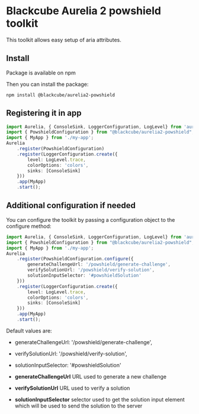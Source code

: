 # Blackcube Aurelia 2 powshield toolkit

This toolkit allows easy setup of  aria attributes.

## Install

Package is available on npm

Then you can install the package:

```shell
npm install @blackcube/aurelia2-powshield
```

## Registering it in app

```typescript
import Aurelia, { ConsoleSink, LoggerConfiguration, LogLevel} from 'aurelia';
import { PowshieldConfiguration } from "@blackcube/aurelia2-powshield";
import { MyApp } from './my-app';
Aurelia
    .register(PowshieldConfiguration)
    .register(LoggerConfiguration.create({
        level: LogLevel.trace,
        colorOptions: 'colors',
        sinks: [ConsoleSink]
    }))
    .app(MyApp)
    .start();
```

## Additional configuration if needed

You can configure the toolkit by passing a configuration object to the configure method:

```typescript
import Aurelia, { ConsoleSink, LoggerConfiguration, LogLevel} from 'aurelia';
import { PowshieldConfiguration } from "@blackcube/aurelia2-powshield";
import { MyApp } from './my-app';
Aurelia
    .register(PowshieldConfiguration.configure({
        generateChallengeUrl: '/powshield/generate-challenge',
        verifySolutionUrl: '/powshield/verify-solution',
        solutionInputSelector: '#powshieldSolution'
    }))
    .register(LoggerConfiguration.create({
        level: LogLevel.trace,
        colorOptions: 'colors',
        sinks: [ConsoleSink]
    }))
    .app(MyApp)
    .start();
```

Default values are:

- generateChallengeUrl: '/powshield/generate-challenge',
- verifySolutionUrl: '/powshield/verify-solution',
- solutionInputSelector: '#powshieldSolution'

- **generateChallengeUrl** URL used to generate a new challenge
- **verifySolutionUrl** URL used to verify a solution
- **solutionInputSelector** selector used to get the solution input element which will be used to send the solution to the server